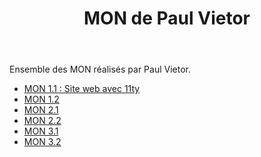 ﻿---
layout: layout/mon-index.njk

title: "MON de Paul Vietor"
authors:
  - Paul Vietor
---

Ensemble des MON réalisés par Paul Vietor.

* [MON 1.1 : Site web avec 11ty](./temps-1.1)
* [MON 1.2](./temps-1.2)
* [MON 2.1](./temps-2.1)
* [MON 2.2](./temps-2.2)
* [MON 3.1](./temps-3.1)
* [MON 3.2](./temps-3.2)
